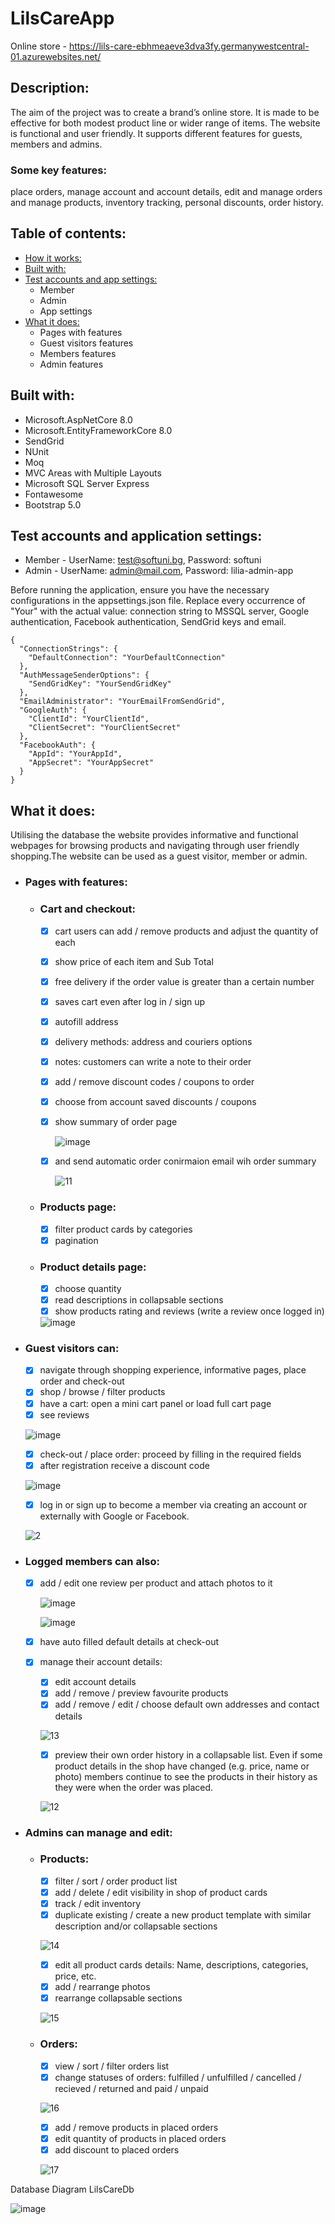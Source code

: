 # LilsCareApp 


Online store - https://lils-care-ebhmeaeve3dva3fy.germanywestcentral-01.azurewebsites.net/

## Description:
The aim of the project was to create a brand’s online store. It is made to be effective for both modest product line оr wider range of items. The website is functional and user friendly. It supports different features for guests, members and admins.

### Some key features:
place orders, manage account and account details, edit and manage orders and manage products, inventory tracking, personal discounts, order history.

## Table of contents:

- [How it works:](https://github.com/RostislavIv/LIL-S-CARE/tree/master?tab=readme-ov-file#how-it-works)
- [Built with:](https://github.com/RostislavIv/LIL-S-CARE/tree/master?tab=readme-ov-file#built-with)
- [Test accounts and app settings:](https://github.com/RostislavIv/LIL-S-CARE/tree/master?tab=readme-ov-file#test-accounts)
	- Member
	- Admin
	- App settings
- [What it does:](https://github.com/RostislavIv/LIL-S-CARE/tree/master?tab=readme-ov-file#what-it-does)
	- Pages with features
  	- Guest visitors features
	- Members features
	- Admin features

## Built with:
- Microsoft.AspNetCore 8.0
- Microsoft.EntityFrameworkCore 8.0
- SendGrid
- NUnit
- Moq
- MVC Areas with Multiple Layouts
- Microsoft SQL Server Express
- Fontawesome
- Bootstrap 5.0

## Test accounts and application settings:
- Member - UserName: test@softuni.bg, Password: softuni
- Admin - UserName: admin@mail.com, Password: lilia-admin-app

Before running the application, ensure you have the necessary configurations in the appsettings.json file. Replace every occurrence of "Your" with the actual value: connection string to MSSQL server, Google authentication, Facebook authentication, SendGrid keys and email.
```
{
  "ConnectionStrings": {
    "DefaultConnection": "YourDefaultConnection"
  },
  "AuthMessageSenderOptions": {
    "SendGridKey": "YourSendGridKey"
  },
  "EmailAdministrator": "YourEmailFromSendGrid",
  "GoogleAuth": {
    "ClientId": "YourClientId",
    "ClientSecret": "YourClientSecret"
  },
  "FacebookAuth": {
    "AppId": "YourAppId",
    "AppSecret": "YourAppSecret"
  }
}
```

## What it does:
Utilising the database the website provides informative and functional webpages for browsing products and navigating through user friendly shopping.The website can be used as a guest visitor, member or admin.

- ### Pages with features:

	- ### Cart and checkout:
		- [x] cart users can add / remove products and adjust the quantity of each
		- [x] show price of each item and Sub Total
		- [x] free delivery if the order value is greater than a certain number
		- [x] saves cart even after log in / sign up
		- [x] autofill address
		- [x] delivery methods: address and couriers options
		- [x] notes: customers can write a note to their order
		- [x] add / remove discount codes / coupons to order
		- [x] choose from account saved discounts / coupons
  		- [x] show summary of order page
            
          ![image](https://github.com/RostislavIv/LIL-S-CARE/assets/122882308/f6312756-c2e5-4143-b166-955d64f9b369)
        
  		- [x] and send automatic order conirmaion email wih order summary
          
          ![11](https://github.com/RostislavIv/LIL-S-CARE/assets/122882308/7bab2437-8113-4e5e-897f-3da7b72d7917)
  

	- ### Products page:
		- [x] filter product cards by categories
		- [x] pagination

	- ### Product details page:
		- [x] choose quantity
		- [x] read descriptions in collapsable sections
		- [x] show products rating and reviews (write a review once logged in)
        
        ![image](https://github.com/RostislavIv/LIL-S-CARE/assets/122882308/dfbb5be8-36de-4af3-9122-0946be7263c6)

- ### Guest visitors can:
	- [x] navigate through shopping experience, informative pages, place order and check-out
	- [x] shop / browse / filter products
	- [x] have a cart: open a mini cart panel or load full cart page
	- [x] see reviews 
  
  ![image](https://github.com/RostislavIv/LIL-S-CARE/assets/122882308/a4978b83-34ce-4f6e-b6ae-e6dd1d22d6bd)


	- [x] check-out / place order: proceed by filling in the required fields
 	- [x] after registration receive a discount code
  
  ![image](https://github.com/RostislavIv/LIL-S-CARE/assets/122882308/9cc5a632-e4db-4390-81b0-750a0fc5e6e0)
  

	- [x] log in or sign up to become a member via creating an account or externally with Google or Facebook.
 
  ![2](https://github.com/RostislavIv/LIL-S-CARE/assets/122882308/a399509f-7eca-413f-8cd5-cb8e6f965fda)


- ### Logged members can also:
	- [x] add / edit one review per product and attach photos to it
       
        ![image](https://github.com/RostislavIv/LIL-S-CARE/assets/122882308/e59a7f94-88c6-447d-881a-8229c369da45)
       
        ![image](https://github.com/RostislavIv/LIL-S-CARE/assets/122882308/0e0855e3-637d-40f0-9dea-1b3be732047c)


	- [x] have auto filled default details at check-out
	- [x] manage their account details:
 		- [x] edit account details
		- [x] add / remove / preview favourite products
		- [x] add / remove / edit / choose default own addresses and contact details
  
        ![13](https://github.com/RostislavIv/LIL-S-CARE/assets/122882308/8773fad6-468b-4f0e-bf9d-1f462e5e3d22)

		- [x] preview their own order history in a collapsable list. Even if some product details in the shop have changed (e.g. price, name or photo) members continue to see the products in their history as they were when the order was placed.

        ![12](https://github.com/RostislavIv/LIL-S-CARE/assets/122882308/fad1e5ab-5627-4afa-983c-3bfaab91b7c3)


- ### Admins can manage and edit:
	- ### Products:
		- [x] filter / sort / order product list
		- [x] add / delete / edit visibility in shop of product cards
		- [x] track / edit inventory
		- [x] duplicate existing / create a new product template with similar description and/or collapsable sections

        ![14](https://github.com/RostislavIv/LIL-S-CARE/assets/122882308/4e313620-436c-4faa-9729-0efbfa697437)

		- [x] edit all product cards details: Name, descriptions, categories, price, etc.
		- [x] add / rearrange photos
		- [x] rearrange collapsable sections

        ![15](https://github.com/RostislavIv/LIL-S-CARE/assets/122882308/eaf37c73-de0b-421b-9eca-0f1b43d66cc0)

	- ### Orders:
		- [x] view / sort / filter orders list
		- [x] change statuses of orders: fulfilled / unfulfilled / cancelled / recieved / returned and paid / unpaid

        ![16](https://github.com/RostislavIv/LIL-S-CARE/assets/122882308/1be0ed4d-fc22-45f9-bf35-8ea29e07b3b9)

		- [x] add / remove products in placed orders
		- [x] edit quantity of products in placed orders
		- [x] add discount to placed orders

        ![17](https://github.com/RostislavIv/LIL-S-CARE/assets/122882308/f8c534d7-3c9f-4b09-a316-1af468c25d71)


Database Diagram LilsCareDb

![image](https://github.com/RostislavIv/LIL-S-CARE/assets/122882308/536b7a34-51d1-43d0-be23-94e387236e1c)












